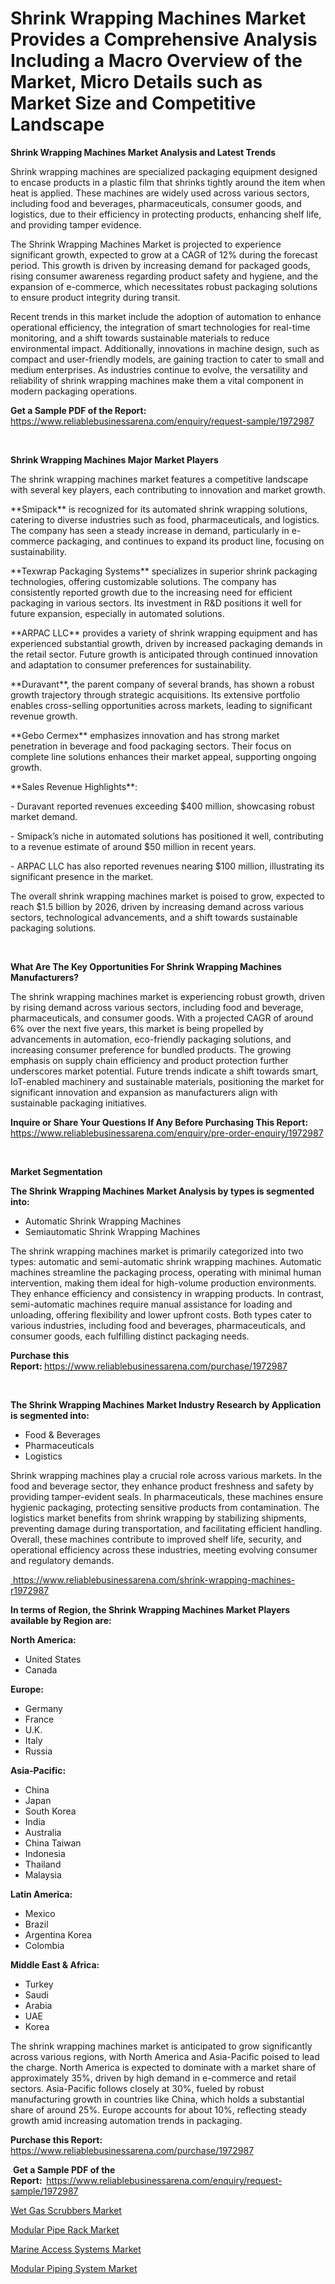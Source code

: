 <p><h1>Shrink Wrapping Machines Market Provides a Comprehensive Analysis Including a Macro Overview of the Market, Micro Details such as Market Size and Competitive Landscape</h1></p><p><strong>Shrink Wrapping Machines Market Analysis and Latest Trends</strong></p>
<p><p>Shrink wrapping machines are specialized packaging equipment designed to encase products in a plastic film that shrinks tightly around the item when heat is applied. These machines are widely used across various sectors, including food and beverages, pharmaceuticals, consumer goods, and logistics, due to their efficiency in protecting products, enhancing shelf life, and providing tamper evidence.</p><p>The Shrink Wrapping Machines Market is projected to experience significant growth, expected to grow at a CAGR of 12% during the forecast period. This growth is driven by increasing demand for packaged goods, rising consumer awareness regarding product safety and hygiene, and the expansion of e-commerce, which necessitates robust packaging solutions to ensure product integrity during transit. </p><p>Recent trends in this market include the adoption of automation to enhance operational efficiency, the integration of smart technologies for real-time monitoring, and a shift towards sustainable materials to reduce environmental impact. Additionally, innovations in machine design, such as compact and user-friendly models, are gaining traction to cater to small and medium enterprises. As industries continue to evolve, the versatility and reliability of shrink wrapping machines make them a vital component in modern packaging operations.</p></p>
<p><strong>Get a Sample PDF of the Report:&nbsp;</strong> <a href="https://www.reliablebusinessarena.com/enquiry/request-sample/1972987?utm_campaign=2189&utm_medium=2&utm_source=Github&utm_content=ia&utm_term=11042025&utm_id=shrink-wrapping-machines">https://www.reliablebusinessarena.com/enquiry/request-sample/1972987</a></p>
<p>&nbsp;</p>
<p><strong>Shrink Wrapping Machines Major Market Players</strong></p>
<p><p>The shrink wrapping machines market features a competitive landscape with several key players, each contributing to innovation and market growth. </p><p>**Smipack** is recognized for its automated shrink wrapping solutions, catering to diverse industries such as food, pharmaceuticals, and logistics. The company has seen a steady increase in demand, particularly in e-commerce packaging, and continues to expand its product line, focusing on sustainability.</p><p>**Texwrap Packaging Systems** specializes in superior shrink packaging technologies, offering customizable solutions. The company has consistently reported growth due to the increasing need for efficient packaging in various sectors. Its investment in R&D positions it well for future expansion, especially in automated solutions.</p><p>**ARPAC LLC** provides a variety of shrink wrapping equipment and has experienced substantial growth, driven by increased packaging demands in the retail sector. Future growth is anticipated through continued innovation and adaptation to consumer preferences for sustainability.</p><p>**Duravant**, the parent company of several brands, has shown a robust growth trajectory through strategic acquisitions. Its extensive portfolio enables cross-selling opportunities across markets, leading to significant revenue growth.</p><p>**Gebo Cermex** emphasizes innovation and has strong market penetration in beverage and food packaging sectors. Their focus on complete line solutions enhances their market appeal, supporting ongoing growth.</p><p>**Sales Revenue Highlights**: </p><p>- Duravant reported revenues exceeding $400 million, showcasing robust market demand.</p><p>- Smipack’s niche in automated solutions has positioned it well, contributing to a revenue estimate of around $50 million in recent years.</p><p>- ARPAC LLC has also reported revenues nearing $100 million, illustrating its significant presence in the market.</p><p>The overall shrink wrapping machines market is poised to grow, expected to reach $1.5 billion by 2026, driven by increasing demand across various sectors, technological advancements, and a shift towards sustainable packaging solutions.</p></p>
<p>&nbsp;</p>
<p><strong>What Are The Key Opportunities For Shrink Wrapping Machines Manufacturers?</strong></p>
<p><p>The shrink wrapping machines market is experiencing robust growth, driven by rising demand across various sectors, including food and beverage, pharmaceuticals, and consumer goods. With a projected CAGR of around 6% over the next five years, this market is being propelled by advancements in automation, eco-friendly packaging solutions, and increasing consumer preference for bundled products. The growing emphasis on supply chain efficiency and product protection further underscores market potential. Future trends indicate a shift towards smart, IoT-enabled machinery and sustainable materials, positioning the market for significant innovation and expansion as manufacturers align with sustainable packaging initiatives.</p></p>
<p><strong>Inquire or Share Your Questions If Any Before Purchasing This Report:</strong> <a href="https://www.reliablebusinessarena.com/enquiry/pre-order-enquiry/1972987?utm_campaign=2189&utm_medium=2&utm_source=Github&utm_content=ia&utm_term=11042025&utm_id=shrink-wrapping-machines">https://www.reliablebusinessarena.com/enquiry/pre-order-enquiry/1972987</a></p>
<p>&nbsp;</p>
<p><strong>Market Segmentation</strong></p>
<p><strong>The Shrink Wrapping Machines Market Analysis by types is segmented into:</strong></p>
<p><ul><li>Automatic Shrink Wrapping Machines</li><li>Semiautomatic Shrink Wrapping Machines</li></ul></p>
<p><p>The shrink wrapping machines market is primarily categorized into two types: automatic and semi-automatic shrink wrapping machines. Automatic machines streamline the packaging process, operating with minimal human intervention, making them ideal for high-volume production environments. They enhance efficiency and consistency in wrapping products. In contrast, semi-automatic machines require manual assistance for loading and unloading, offering flexibility and lower upfront costs. Both types cater to various industries, including food and beverages, pharmaceuticals, and consumer goods, each fulfilling distinct packaging needs.</p></p>
<p><strong>Purchase this Report:&nbsp;</strong><a href="https://www.reliablebusinessarena.com/purchase/1972987?utm_campaign=2189&utm_medium=2&utm_source=Github&utm_content=ia&utm_term=11042025&utm_id=shrink-wrapping-machines">https://www.reliablebusinessarena.com/purchase/1972987</a></p>
<p>&nbsp;</p>
<p><strong>The Shrink Wrapping Machines Market Industry Research by Application is segmented into:</strong></p>
<p><ul><li>Food & Beverages</li><li>Pharmaceuticals</li><li>Logistics</li></ul></p>
<p><p>Shrink wrapping machines play a crucial role across various markets. In the food and beverage sector, they enhance product freshness and safety by providing tamper-evident seals. In pharmaceuticals, these machines ensure hygienic packaging, protecting sensitive products from contamination. The logistics market benefits from shrink wrapping by stabilizing shipments, preventing damage during transportation, and facilitating efficient handling. Overall, these machines contribute to improved shelf life, security, and operational efficiency across these industries, meeting evolving consumer and regulatory demands.</p></p>
<p><a href="https://www.reliablebusinessarena.com/shrink-wrapping-machines-r1972987?utm_campaign=2189&utm_medium=2&utm_source=Github&utm_content=ia&utm_term=11042025&utm_id=shrink-wrapping-machines">&nbsp;https://www.reliablebusinessarena.com/shrink-wrapping-machines-r1972987</a></p>
<p><strong>In terms of Region, the Shrink Wrapping Machines Market Players available by Region are:</strong></p>
<p>
    <p> <strong> North America: </strong>
        <ul>
            <li>United States</li>
            <li>Canada</li>
        </ul>
        </p> 
    <p> <strong> Europe: </strong>
        <ul>
            <li>Germany</li>
            <li>France</li>
            <li>U.K.</li>
            <li>Italy</li>
            <li>Russia</li>
        </ul>
        </p> 
    <p> <strong> Asia-Pacific: </strong>
        <ul>
            <li>China</li>
            <li>Japan</li>
            <li>South Korea</li>
            <li>India</li>
            <li>Australia</li>
            <li>China Taiwan</li>
            <li>Indonesia</li>
            <li>Thailand</li>
            <li>Malaysia</li>
        </ul>
        </p> 
    <p> <strong> Latin America: </strong>
        <ul>
            <li>Mexico</li>
            <li>Brazil</li>
            <li>Argentina Korea</li>
            <li>Colombia</li>
        </ul>
        </p> 
    <p> <strong> Middle East & Africa: </strong>
        <ul>
            <li>Turkey</li>
            <li>Saudi</li>
            <li>Arabia</li>
            <li>UAE</li>
            <li>Korea</li>
        </ul>
    </p>
    </p>
<p><p>The shrink wrapping machines market is anticipated to grow significantly across various regions, with North America and Asia-Pacific poised to lead the charge. North America is expected to dominate with a market share of approximately 35%, driven by high demand in e-commerce and retail sectors. Asia-Pacific follows closely at 30%, fueled by robust manufacturing growth in countries like China, which holds a substantial share of around 25%. Europe accounts for about 10%, reflecting steady growth amid increasing automation trends in packaging.</p></p>
<p><strong>Purchase this Report: </strong><a href="https://www.reliablebusinessarena.com/purchase/1972987?utm_campaign=2189&utm_medium=2&utm_source=Github&utm_content=ia&utm_term=11042025&utm_id=shrink-wrapping-machines">https://www.reliablebusinessarena.com/purchase/1972987</a></p>
<p>&nbsp;<strong>Get a Sample PDF of the Report:&nbsp;&nbsp;</strong><a href="https://www.reliablebusinessarena.com/enquiry/request-sample/1972987?utm_campaign=2189&utm_medium=2&utm_source=Github&utm_content=ia&utm_term=11042025&utm_id=shrink-wrapping-machines">https://www.reliablebusinessarena.com/enquiry/request-sample/1972987</a></p>
<p><strong></strong></p>
<p><p><a href="https://github.com/daddskokenk4/Market-Research-Report-List-1/blob/main/wet-gas-scrubbers-market.md?utm_campaign=2189&utm_medium=2&utm_source=Github&utm_content=ia&utm_term=11042025&utm_id=shrink-wrapping-machines">Wet Gas Scrubbers Market</a></p><p><a href="https://github.com/nicoytabiz7/Market-Research-Report-List-1/blob/main/modular-pipe-rack-market.md?utm_campaign=2189&utm_medium=2&utm_source=Github&utm_content=ia&utm_term=11042025&utm_id=shrink-wrapping-machines">Modular Pipe Rack Market</a></p><p><a href="https://github.com/avirsuckra/Market-Research-Report-List-1/blob/main/marine-access-systems-market.md?utm_campaign=2189&utm_medium=2&utm_source=Github&utm_content=ia&utm_term=11042025&utm_id=shrink-wrapping-machines">Marine Access Systems Market</a></p><p><a href="https://github.com/kimomeifbnu26/Market-Research-Report-List-1/blob/main/modular-piping-system-market.md?utm_campaign=2189&utm_medium=2&utm_source=Github&utm_content=ia&utm_term=11042025&utm_id=shrink-wrapping-machines">Modular Piping System Market</a></p></p>